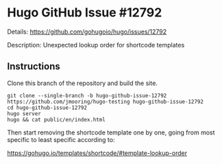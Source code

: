# Hugo GitHub Issue #12792

Details: <https://github.com/gohugoio/hugo/issues/12792>

Description: Unexpected lookup order for shortcode templates

## Instructions

Clone this branch of the repository and build the site.

```text
git clone --single-branch -b hugo-github-issue-12792 https://github.com/jmooring/hugo-testing hugo-github-issue-12792
cd hugo-github-issue-12792
hugo server
hugo && cat public/en/index.html
```

Then start removing the shortcode template one by one, going from most specific to least specific according to:

https://gohugo.io/templates/shortcode/#template-lookup-order
